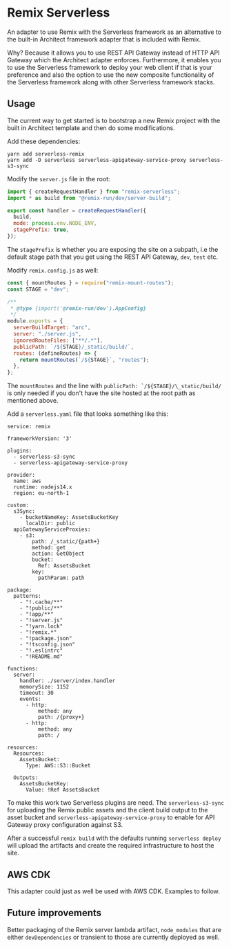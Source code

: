 # Remix Serverless

An adapter to use Remix with the Serverless framework as an alternative to the built-in Architect framework adapter that is included with Remix.

Why? Because it allows you to use REST API Gateway instead of HTTP API Gateway which
the Architect adapter enforces. Furthermore, it enables you to use the Serverless
framework to deploy your web client if that is your preference and also the option
to use the new composite functionality of the Serverless framework along with other
Serverless framework stacks.

## Usage

The current way to get started is to bootstrap a new Remix project with the built in
Architect template and then do some modifications.

Add these dependencies:

```
yarn add serverless-remix
yarn add -D serverless serverless-apigateway-service-proxy serverless-s3-sync
```

Modify the `server.js` file in the root:

```js
import { createRequestHandler } from "remix-serverless";
import * as build from "@remix-run/dev/server-build";

export const handler = createRequestHandler({
  build,
  mode: process.env.NODE_ENV,
  stagePrefix: true,
});
```

The `stagePrefix` is whether you are exposing the site on a subpath, i.e the default
stage path that you get using the REST API Gateway, `dev`, `test` etc.

Modify `remix.config.js` as well:

```js
const { mountRoutes } = require("remix-mount-routes");
const STAGE = "dev";

/**
 * @type {import('@remix-run/dev').AppConfig}
 */
module.exports = {
  serverBuildTarget: "arc",
  server: "./server.js",
  ignoredRouteFiles: ["**/.*"],
  publicPath: `/${STAGE}/_static/build/`,
  routes: (defineRoutes) => {
    return mountRoutes(`/${STAGE}`, "routes");
  },
};
```

The `mountRoutes` and the line with `` publicPath: `/${STAGE}/\_static/build/ `` is only needed if you don't have the site hosted at the root path as mentioned above.

Add a `serverless.yaml` file that looks something like this:

```=yaml
service: remix

frameworkVersion: '3'

plugins:
  - serverless-s3-sync
  - serverless-apigateway-service-proxy

provider:
  name: aws
  runtime: nodejs14.x
  region: eu-north-1

custom:
  s3Sync:
    - bucketNameKey: AssetsBucketKey
      localDir: public
  apiGatewayServiceProxies:
    - s3:
        path: /_static/{path+}
        method: get
        action: GetObject
        bucket:
          Ref: AssetsBucket
        key:
          pathParam: path

package:
  patterns:
    - "!.cache/**"
    - "!public/**"
    - "!app/**"
    - "!server.js"
    - "!yarn.lock"
    - "!remix.*"
    - "!package.json"
    - "!tsconfig.json"
    - "!.eslintrc"
    - "!README.md"

functions:
  server:
    handler: ./server/index.handler
    memorySize: 1152
    timeout: 30
    events:
      - http:
          method: any
          path: /{proxy+}
      - http:
          method: any
          path: /

resources:
  Resources:
    AssetsBucket:
      Type: AWS::S3::Bucket

  Outputs:
    AssetsBucketKey:
      Value: !Ref AssetsBucket
```

To make this work two Serverless plugins are need. The `serverless-s3-sync` for uploading the Remix public assets and the client build output to the asset bucket and `serverless-apigateway-service-proxy` to enable for API Gateway proxy configuration against S3.

After a successful `remix build` with the defaults running `serverless deploy` will upload the artifacts and create the required infrastructure to host the site.

## AWS CDK

This adapter could just as well be used with AWS CDK. Examples to follow.

## Future improvements

Better packaging of the Remix server lambda artifact, `node_modules` that are either `devDependencies` or transient to those are currently deployed as well.
